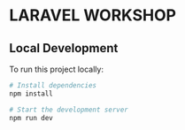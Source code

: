 # LARAVEL WORKSHOP


## Local Development

To run this project locally:

```bash
# Install dependencies
npm install

# Start the development server
npm run dev
```
